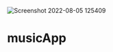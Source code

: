 ![Screenshot 2022-08-05 125409](https://user-images.githubusercontent.com/79142184/183054438-384b74de-f09b-4139-a64c-a1c87a221878.png)
# musicApp
